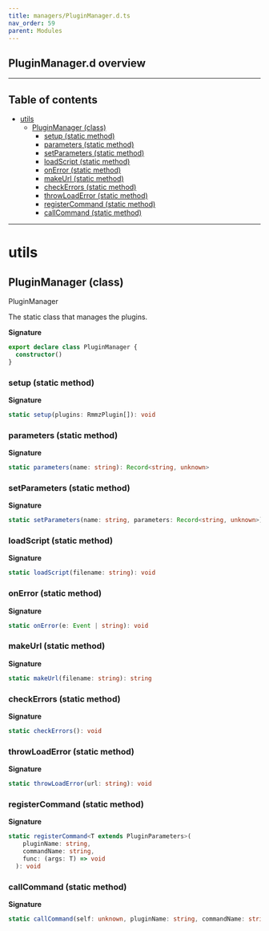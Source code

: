 ```yaml
---
title: managers/PluginManager.d.ts
nav_order: 59
parent: Modules
---
```


## PluginManager.d overview

---

<h2 class="text-delta">Table of contents</h2>

- [utils](#utils)
  - [PluginManager (class)](#pluginmanager-class)
    - [setup (static method)](#setup-static-method)
    - [parameters (static method)](#parameters-static-method)
    - [setParameters (static method)](#setparameters-static-method)
    - [loadScript (static method)](#loadscript-static-method)
    - [onError (static method)](#onerror-static-method)
    - [makeUrl (static method)](#makeurl-static-method)
    - [checkErrors (static method)](#checkerrors-static-method)
    - [throwLoadError (static method)](#throwloaderror-static-method)
    - [registerCommand (static method)](#registercommand-static-method)
    - [callCommand (static method)](#callcommand-static-method)

---

# utils

## PluginManager (class)

PluginManager

The static class that manages the plugins.

**Signature**

```ts
export declare class PluginManager {
  constructor()
}
```

### setup (static method)

**Signature**

```ts
static setup(plugins: RmmzPlugin[]): void
```

### parameters (static method)

**Signature**

```ts
static parameters(name: string): Record<string, unknown>
```

### setParameters (static method)

**Signature**

```ts
static setParameters(name: string, parameters: Record<string, unknown>): void
```

### loadScript (static method)

**Signature**

```ts
static loadScript(filename: string): void
```

### onError (static method)

**Signature**

```ts
static onError(e: Event | string): void
```

### makeUrl (static method)

**Signature**

```ts
static makeUrl(filename: string): string
```

### checkErrors (static method)

**Signature**

```ts
static checkErrors(): void
```

### throwLoadError (static method)

**Signature**

```ts
static throwLoadError(url: string): void
```

### registerCommand (static method)

**Signature**

```ts
static registerCommand<T extends PluginParameters>(
    pluginName: string,
    commandName: string,
    func: (args: T) => void
  ): void
```

### callCommand (static method)

**Signature**

```ts
static callCommand(self: unknown, pluginName: string, commandName: string, args: unknown[]): void
```
